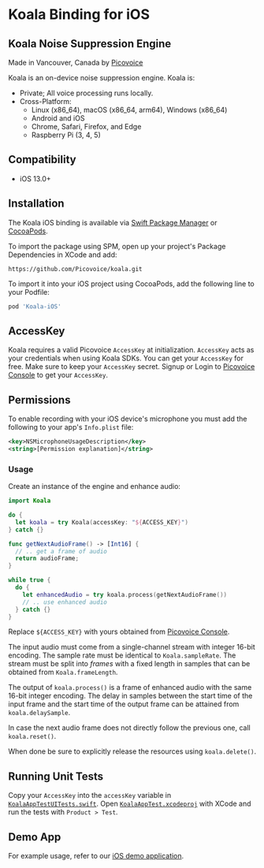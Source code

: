 # Koala Binding for iOS

## Koala Noise Suppression Engine

Made in Vancouver, Canada by [Picovoice](https://picovoice.ai)

Koala is an on-device noise suppression engine. Koala is:

- Private; All voice processing runs locally.
- Cross-Platform:
  - Linux (x86_64), macOS (x86_64, arm64), Windows (x86_64)
  - Android and iOS
  - Chrome, Safari, Firefox, and Edge
  - Raspberry Pi (3, 4, 5)

## Compatibility

- iOS 13.0+

## Installation
<!-- markdown-link-check-disable -->
The Koala iOS binding is available via [Swift Package Manager](https://www.swift.org/documentation/package-manager/) or [CocoaPods](https://cocoapods.org/pods/Koala-iOS).
<!-- markdown-link-check-enable -->

To import the package using SPM, open up your project's Package Dependencies in XCode and add:
```
https://github.com/Picovoice/koala.git
```
To import it into your iOS project using CocoaPods, add the following line to your Podfile:

```ruby
pod 'Koala-iOS'
```

## AccessKey

Koala requires a valid Picovoice `AccessKey` at initialization. `AccessKey` acts as your credentials when using Koala
SDKs. You can get your `AccessKey` for free. Make sure to keep your `AccessKey` secret.
Signup or Login to [Picovoice Console](https://console.picovoice.ai/) to get your `AccessKey`.

## Permissions

To enable recording with your iOS device's microphone you must add the following to your app's `Info.plist` file:
```xml
<key>NSMicrophoneUsageDescription</key>
<string>[Permission explanation]</string>
```

### Usage

Create an instance of the engine and enhance audio:

```swift
import Koala

do {
  let koala = try Koala(accessKey: "${ACCESS_KEY}")
} catch {}

func getNextAudioFrame() -> [Int16] {
  // .. get a frame of audio
  return audioFrame;
}

while true {
  do {
    let enhancedAudio = try koala.process(getNextAudioFrame())
    // .. use enhanced audio
  } catch {}
}
```

Replace `${ACCESS_KEY}` with yours obtained from [Picovoice Console](https://console.picovoice.ai/).

The input audio must come from a single-channel stream with integer 16-bit encoding. The sample rate must be identical
to `Koala.sampleRate`. The stream must be split into *frames* with a fixed length in samples that can be obtained
from `Koala.frameLength`.

The output of `koala.process()` is a frame of enhanced audio with the same 16-bit integer encoding. The delay in
samples between the start time of the input frame and the start time of the output frame can be attained from
`koala.delaySample`.

In case the next audio frame does not directly follow the previous one, call `koala.reset()`.

When done be sure to explicitly release the resources using `koala.delete()`.

## Running Unit Tests

Copy your `AccessKey` into the `accessKey` variable in [`KoalaAppTestUITests.swift`](KoalaAppTest/KoalaAppTestUITests/KoalaAppTestUITests.swift). Open [`KoalaAppTest.xcodeproj`](KoalaAppTest/KoalaAppTest.xcodeproj) with XCode and run the tests with `Product > Test`.

## Demo App

For example usage, refer to our [iOS demo application](../../demo/ios).
